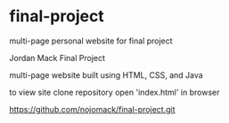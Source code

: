 # final-project
multi-page personal website for final project

Jordan Mack
Final Project

multi-page website built using HTML, CSS, and Java

to view site
clone repository
open 'index.html' in browser


https://github.com/nojomack/final-project.git
